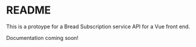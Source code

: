 # README

This is a protoype for a Bread Subscription service API for a Vue front end.

Documentation coming soon!
